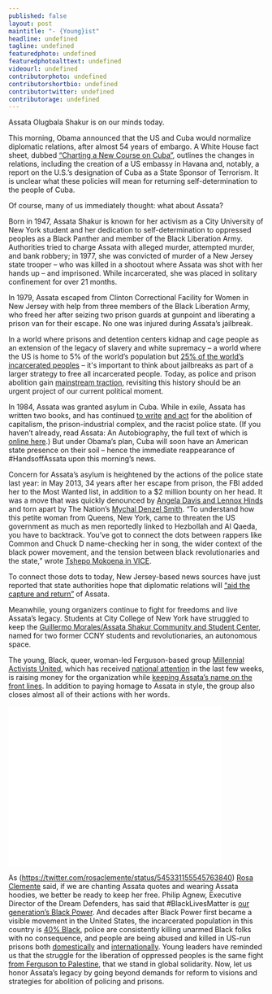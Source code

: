 ```yaml
---
published: false
layout: post
maintitle: "- {Young}ist"
headline: undefined
tagline: undefined
featuredphoto: undefined
featuredphotoalttext: undefined
videourl: undefined
contributorphoto: undefined
contributorshortbio: undefined
contributortwitter: undefined
contributorage: undefined
---
```


Assata Olugbala Shakur is on our minds today.

This morning, Obama announced that the US and Cuba would normalize diplomatic relations, after almost 54 years of embargo. A White House fact sheet, dubbed [“Charting a New Course on Cuba”](http://www.documentcloud.org/documents/1382402-white-house-fact-sheet-cuba.html#document/p3), outlines the changes in relations, including the creation of a US embassy in Havana and, notably, a report on the U.S.’s designation of Cuba as a State Sponsor of Terrorism. It is unclear what these policies will mean for returning self-determination to the people of Cuba.

Of course, many of us immediately thought: what about Assata? 

Born in 1947, Assata Shakur is known for her activism as a City University of New York student and her dedication to self-determination to oppressed peoples as a Black Panther and member of the Black Liberation Army. Authorities tried to charge Assata with alleged murder, attempted murder, and bank robbery; in 1977, she was convicted of murder of a New Jersey state trooper – who was killed in a shootout where Assata was shot with her hands up – and imprisoned. While incarcerated, she was placed in solitary confinement for over 21 months.

In 1979, Assata escaped from Clinton Correctional Facility for Women in New Jersey with help from three members of the Black Liberation Army, who freed her after seizing two prison guards at gunpoint and liberating a prison van for their escape. No one was injured during Assata’s jailbreak.

In a world where prisons and detention centers kidnap and cage people as an extension of the legacy of slavery and white supremacy – a world where the US is home to 5% of the world’s population but [25% of the world’s incarcerated peoples](https://www.aclu.org/safe-communities-fair-sentences/prison-crisis) – it's important to think about jailbreaks as part of a larger strategy to free all incarcerated people. Today, as police and prison abolition gain [mainstream traction](http://www.rollingstone.com/politics/news/policing-is-a-dirty-job-but-nobodys-gotta-do-it-6-ideas-for-a-cop-free-world-20141216), revisiting this history should be an urgent project of our current political moment.

In 1984, Assata was granted asylum in Cuba. While in exile, Assata has written two books, and has continued [to write](http://genius.com/Assata-shakur-open-letter-to-pope-john-paul-ii-annotated) [and act](https://flyingbrickrva.wordpress.com/2013/05/06/an-open-letter-from-assata-shakur/) for the abolition of capitalism, the prison-industrial complex, and the racist police state. (If you haven’t already, read Assata: An Autobiography, the full text of which is [online here](https://libcom.org/files/assataauto.pdf).) But under Obama’s plan, Cuba will soon have an American state presence on their soil – hence the immediate reappearance of #HandsoffAssata upon this morning’s news. 

Concern for Assata’s asylum is heightened by the actions of the police state last year: in May 2013, 34 years after her escape from prison, the FBI added her to the Most Wanted list, in addition to a $2 million bounty on her head. It was a move that was quickly denounced by [Angela Davis and Lennox Hinds](http://www.democracynow.org/2013/5/3/angela_davis_and_assata_shakurs_lawyer) and torn apart by The Nation’s [Mychal Denzel Smith](http://www.thenation.com/blog/174209/assata-shakur-not-terrorist#). “To understand how this petite woman from Queens, New York, came to threaten the US government as much as men reportedly linked to Hezbollah and Al Qaeda, you have to backtrack. You’ve got to connect the dots between rappers like Common and Chuck D name-checking her in song, the wider context of the black power movement, and the tension between black revolutionaries and the state,” wrote [Tshepo Mokoena in VICE](http://www.vice.com/read/assata-shakur--fbi-most-wanted-tshepo-mokoena-122).

To connect those dots to today, New Jersey-based news sources have just reported that state authorities hope that diplomatic relations will [“aid the capture and return”](http://www.nj.com/politics/index.ssf/2014/12/authorities_hope_thaw_in_cuban_relations_will_aid_capture_of_nj_cop_killer_joanne_chesimard.html) of Assata. 

Meanwhile, young organizers continue to fight for freedoms and live Assata’s legacy. Students at City College of New York have struggled to keep the [Guillermo Morales/Assata Shakur Community and Student Center](http://defendmorales-shakur.org/), named for two former CCNY students and revolutionaries, an autonomous space.

The young, Black, queer, woman-led Ferguson-based group [Millennial Activists United](https://twitter.com/millennialau), which has received [national attention](http://truth-out.org/news/item/26688-not-all-of-the-black-freedom-fighters-are-men-an-interview-with-black-women-on-the-front-line-in-ferguson) in the last few weeks, is raising money for the organization while [keeping Assata’s name on the front lines](http://teespring.com/millennialAU). In addition to paying homage to Assata in style, the group also closes almost all of their actions with her words.

<iframe width="420" height="315" src="//www.youtube.com/embed/OswKmSOZi0k" frameborder="0" allowfullscreen></iframe>

As (https://twitter.com/rosaclemente/status/545331155545763840) [Rosa Clemente](http://rosaclemente.net/) said, if we are chanting Assata quotes and wearing Assata hoodies, we better be ready to keep her free. 
Philip Agnew, Executive Director of the Dream Defenders, has said that #BlackLivesMatter is [our generation’s Black Power](https://twitter.com/PhilofDreams_/status/543935049717280768). And decades after Black Power first became a visible movement in the United States, the incarcerated population in this country is [40% Black](http://www.naacp.org/pages/criminal-justice-fact-sheet), police are consistently killing unarmed Black folks with no consequence, and people are being abused and killed in US-run prisons both [domestically](http://www.thenation.com/prison-profiteers) and [internationally](http://www.theguardian.com/us-news/2014/dec/09/cia-torture-report-worst-findings-waterboard-rectal). Young leaders have reminded us that the struggle for the liberation of oppressed peoples is the same fight [from Ferguson to Palestine](http://samidoun.ca/2014/12/statement-from-ferguson-to-new-york-to-palestine-solidarity-with-the-resistance-to-racist-oppression/), that we stand in global solidarity. Now, let us honor Assata’s legacy by going beyond demands for reform to visions and strategies for abolition of policing and prisons. 